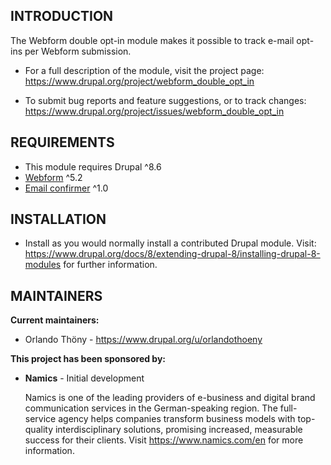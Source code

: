 INTRODUCTION
------------

The Webform double opt-in module makes it possible to track e-mail opt-ins per Webform submission.

 * For a full description of the module, visit the project page:
   https://www.drupal.org/project/webform_double_opt_in

 * To submit bug reports and feature suggestions, or to track changes:
   https://www.drupal.org/project/issues/webform_double_opt_in

REQUIREMENTS
------------

* This module requires Drupal ^8.6
* [Webform](https://www.drupal.org/project/webform) ^5.2
* [Email confirmer](https://www.drupal.org/project/email_confirmer) ^1.0

INSTALLATION
------------
 
 * Install as you would normally install a contributed Drupal module. Visit:
   https://www.drupal.org/docs/8/extending-drupal-8/installing-drupal-8-modules
   for further information.

MAINTAINERS
-----------

**Current maintainers:**
 * Orlando Thöny - https://www.drupal.org/u/orlandothoeny

**This project has been sponsored by:**

 * **Namics** - Initial development
 
   Namics is one of the leading providers of e-business and digital brand communication services in the German-speaking region. The full-service agency helps companies transform business models with top-quality interdisciplinary solutions, promising increased, measurable success for their clients. Visit https://www.namics.com/en for more information.
